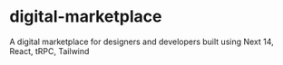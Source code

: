 # digital-marketplace
A digital marketplace for designers and developers built using Next 14, React, tRPC, Tailwind
